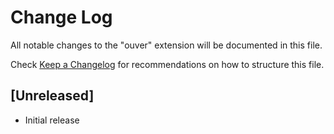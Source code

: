 # Change Log

All notable changes to the "ouver" extension will be documented in this file.

Check [Keep a Changelog](http://keepachangelog.com/) for recommendations on how to structure this file.

## [Unreleased]

- Initial release
